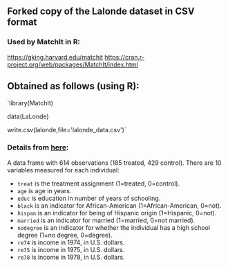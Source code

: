 ## Forked copy of the Lalonde dataset in CSV format

### Used by MatchIt in R:
https://gking.harvard.edu/matchit 
https://cran.r-project.org/web/packages/MatchIt/index.html

## Obtained as follows (using R):
`library(MatchIt)

data(LaLonde)

write.csv(lalonde,file='lalonde_data.csv')`

### Details from [here](https://rdrr.io/cran/MatchIt/man/lalonde.html):
A data frame with 614 observations (185 treated, 429 control). 
There are 10 variables measured for each individual: 
- `treat` is the treatment assignment (1=treated, 0=control). 
- `age` is age in years. 
- `educ` is education in number of years of schooling. 
- `black` is an indicator for African-American (1=African-American, 0=not). 
- `hispan` is an indicator for being of Hispanic origin (1=Hispanic, 0=not). 
- `married` is an indicator for married (1=married, 0=not married). 
- `nodegree` is an indicator for whether the individual has a high school degree (1=no degree, 0=degree). 
- `re74` is income in 1974, in U.S. dollars. 
- `re75` is income in 1975, in U.S. dollars. 
- `re78` is income in 1978, in U.S. dollars.

